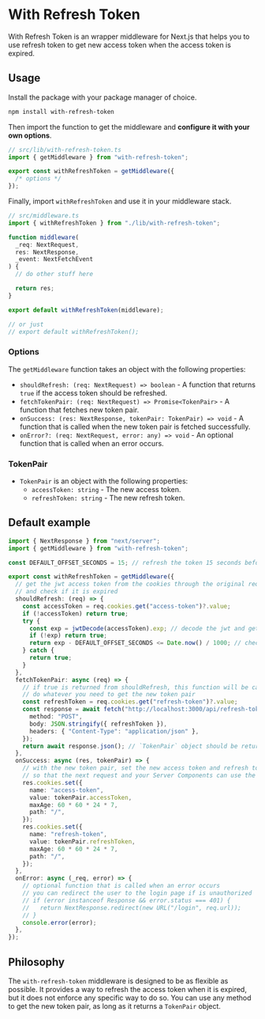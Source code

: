 # With Refresh Token

With Refresh Token is an wrapper middleware for Next.js that helps you to use refresh token to get new access token when the access token is expired.

## Usage

Install the package with your package manager of choice.

```bash
npm install with-refresh-token
```

Then import the function to get the middleware and **configure it with your own options**.

```ts
// src/lib/with-refresh-token.ts
import { getMiddleware } from "with-refresh-token";

export const withRefreshToken = getMiddleware({
  /* options */
});
```

Finally, import `withRefreshToken` and use it in your middleware stack.

```ts
// src/middleware.ts
import { withRefreshToken } from "./lib/with-refresh-token";

function middleware(
  _req: NextRequest,
  res: NextResponse,
  _event: NextFetchEvent
) {
  // do other stuff here

  return res;
}

export default withRefreshToken(middleware);

// or just
// export default withRefreshToken();
```

### Options

The `getMiddleware` function takes an object with the following properties:

- `shouldRefresh: (req: NextRequest) => boolean` - A function that returns `true` if the access token should be refreshed.
- `fetchTokenPair: (req: NextRequest) => Promise<TokenPair>` - A function that fetches new token pair.
- `onSuccess: (res: NextResponse, tokenPair: TokenPair) => void` - A function that is called when the new token pair is fetched successfully.
- `onError?: (req: NextRequest, error: any) => void` - An optional function that is called when an error occurs.

### TokenPair

- `TokenPair` is an object with the following properties:
  - `accessToken: string` - The new access token.
  - `refreshToken: string` - The new refresh token.

## Default example

```ts
import { NextResponse } from "next/server";
import { getMiddleware } from "with-refresh-token";

const DEFAULT_OFFSET_SECONDS = 15; // refresh the token 15 seconds before it expires

export const withRefreshToken = getMiddleware({
  // get the jwt access token from the cookies through the original request
  // and check if it is expired
  shouldRefresh: (req) => {
    const accessToken = req.cookies.get("access-token")?.value;
    if (!accessToken) return true;
    try {
      const exp = jwtDecode(accessToken).exp; // decode the jwt and get the expiration time
      if (!exp) return true;
      return exp - DEFAULT_OFFSET_SECONDS <= Date.now() / 1000; // check if the token is expired
    } catch {
      return true;
    }
  },
  fetchTokenPair: async (req) => {
    // if true is returned from shouldRefresh, this function will be called
    // do whatever you need to get the new token pair
    const refreshToken = req.cookies.get("refresh-token")?.value;
    const response = await fetch("http://localhost:3000/api/refresh-token", {
      method: "POST",
      body: JSON.stringify({ refreshToken }),
      headers: { "Content-Type": "application/json" },
    });
    return await response.json(); // `TokenPair` object should be returned
  },
  onSuccess: async (res, tokenPair) => {
    // with the new token pair, set the new access token and refresh token to the cookies
    // so that the next request and your Server Components can use the new token
    res.cookies.set({
      name: "access-token",
      value: tokenPair.accessToken,
      maxAge: 60 * 60 * 24 * 7,
      path: "/",
    });
    res.cookies.set({
      name: "refresh-token",
      value: tokenPair.refreshToken,
      maxAge: 60 * 60 * 24 * 7,
      path: "/",
    });
  },
  onError: async (_req, error) => {
    // optional function that is called when an error occurs
    // you can redirect the user to the login page if is unauthorized
    // if (error instanceof Response && error.status === 401) {
    //   return NextResponse.redirect(new URL("/login", req.url));
    // }
    console.error(error);
  },
});
```

## Philosophy

The `with-refresh-token` middleware is designed to be as flexible as possible. It provides a way to refresh the access token when it is expired, but it does not enforce any specific way to do so. You can use any method to get the new token pair, as long as it returns a `TokenPair` object.
